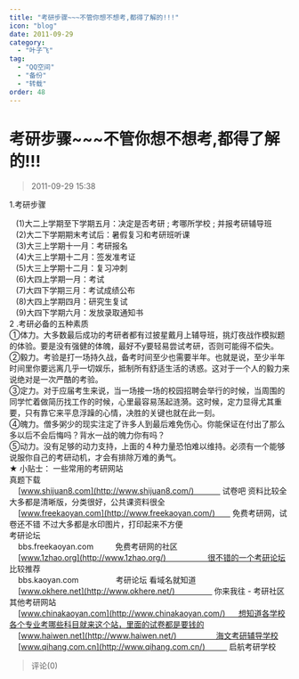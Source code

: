 ```yaml
---
title: "考研步骤~~~不管你想不想考,都得了解的!!!"
icon: "blog"
date: 2011-09-29
category:
  - "叶子飞"
tag:
  - "QQ空间"
  - "备份"
  - "转载"
order: 48
---
```

# 考研步骤~~~不管你想不想考,都得了解的!!!
> 2011-09-29 15:38


1.考研步骤

   (1)大二上学期至下学期五月：决定是否考研 ; 考哪所学校 ; 并报考研辅导班  
   (2)大二下学期期末考试后：暑假复习和考研班听课  
   (3)大三上学期十一月：考研报名  
   (4)大三上学期十二月：签发准考证  
   (5)大三上学期十二月：复习冲刺  
   (6)大四上学期一月：考试  
   (7)大四下学期三月：考试成绩公布  
   (8)大四上学期四月：研究生复试  
   (9)大四下学期六月：发放录取通知书  
2 .考研必备的五种素质  
①体力。大多数最后成功的考研者都有过披星戴月上辅导班，挑灯夜战作模拟题的体验。要是没有强健的体魄，最好不y要轻易尝试考研，否则可能得不偿失。  
②毅力。考验是打一场持久战，备考时间至少也需要半年。也就是说，至少半年时间里你要远离几乎一切娱乐，抵制所有舒适生活的诱惑。这对于一个人的毅力来说绝对是一次严酷的考验。  
③定力。对于应届考生来说，当一场接一场的校园招聘会举行的时候，当周围的同学忙着做简历找工作的时候，心里最容易荡起涟漪。这时候，定力显得尤其重要，只有靠它来平息浮躁的心情，决胜的关键也就在此一刻。  
④魄力。僧多粥少的现实注定了许多人到最后难免伤心。你能保证在付出了那么多以后不会后悔吗？背水一战的魄力你有吗？  
⑤动力。没有足够的动力支持，上面的４种力量恐怕难以维持。必须有一个能够说服你自己的考研动机，才会有排除万难的勇气。  
★ 小贴士： 一些常用的考研网站  
真题下载  
    [www.shijuan8.com](http://www.shijuan8.com/)             试卷吧 资料比较全 大多都是清晰版，分类很好，公共课资料很全  
    [www.freekaoyan.com](http://www.freekaoyan.com/)        免费考研网，试卷还不错 不过大多都是水印图片，打印起来不方便  
考研论坛  
    bbs.freekaoyan.com          免费考研网的社区  
    [www.1zhao.org](http://www.1zhao.org/)                   很不错的一个考研论坛 比较推荐  
    bbs.kaoyan.com                 考研论坛 看域名就知道  
    [www.okhere.net](http://www.okhere.net/)                  你来我往 - 考研社区  
其他考研网站  
    [www.chinakaoyan.com](http://www.chinakaoyan.com/)      想知道各学校各个专业考哪些科目就来这个站，里面的试卷都是要钱的  
    [www.haiwen.net](http://www.haiwen.net/)                  海文考研辅导学校  
    [www.qihang.com.cn](http://www.qihang.com.cn/)           启航考研学校
> 评论(0)

